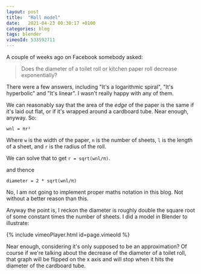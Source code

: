 ```yaml
---
layout: post
title:  "Roll model"
date:   2021-04-23 00:30:17 +0100
categories: blog
tags: blender
vimeoId: 533592711
---
```


A couple of weeks ago on Facebook somebody asked:

> Does the diameter of a toilet roll or kitchen paper roll decrease exponentially?

There were a few answers, including "It's a logarithmic spiral", "It's hyperbolic" and "It's linear". I wasn't really happy with any of them.

We can reasonably say that the area of the *edge* of the paper is the same if it's laid out flat, or if it's wrapped around a cardboard tube. Near enough, anyway. So:

`wnl = πr²`

Where `w` is the width of the paper, `n` is the number of sheets, `l` is the length of a sheet, and `r` is the radius of the roll.

We can solve that to get `r = sqrt(wnl/π)`.

and thence

`diameter = 2 * sqrt(wnl/π)`

No, I am not going to implement proper maths notation in this blog. Not without a better reason than this.

Anyway the point is, I reckon the diameter is roughly double the square root of some constant times the number of sheets. I did a model in Blender to illustrate:

{% include vimeoPlayer.html id=page.vimeoId %}

Near enough, considering it's only supposed to be an approximation? Of course if we're talking about the decrease of the diameter of a toilet roll, that graph will be flipped on the x axis and will stop when it hits the diameter of the cardboard tube.
